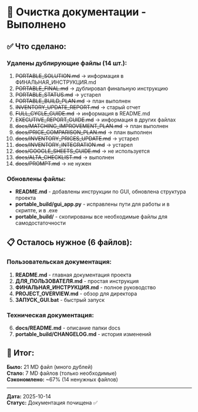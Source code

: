 # 🧹 Очистка документации - Выполнено

## ✅ Что сделано:

### Удалены дублирующие файлы (14 шт.):
1. ~~PORTABLE_SOLUTION.md~~ → информация в ФИНАЛЬНАЯ_ИНСТРУКЦИЯ.md
2. ~~PORTABLE_FINAL.md~~ → дублировал финальную инструкцию
3. ~~PORTABLE_STATUS.md~~ → устарел
4. ~~PORTABLE_BUILD_PLAN.md~~ → план выполнен
5. ~~INVENTORY_UPDATE_REPORT.md~~ → старый отчет
6. ~~FULL_CYCLE_GUIDE.md~~ → информация в README.md
7. ~~EXECUTIVE_REPORT_GUIDE.md~~ → информация в других файлах
8. ~~docs/MATCHING_IMPROVEMENT_PLAN.md~~ → план выполнен
9. ~~docs/PRICE_COMPARISON_PLAN.md~~ → план выполнен
10. ~~docs/INVENTORY_PRICES_UPDATE.md~~ → устарел
11. ~~docs/INVENTORY_INTEGRATION.md~~ → устарел
12. ~~docs/GOOGLE_SHEETS_GUIDE.md~~ → не используется
13. ~~docs/ALTA_CHECKLIST.md~~ → выполнен
14. ~~docs/PROMPT.md~~ → не нужен

### Обновлены файлы:
- **README.md** - добавлены инструкции по GUI, обновлена структура проекта
- **portable_build/gui_app.py** - исправлены пути для работы и в скрипте, и в .exe
- **portable_build/** - скопированы все необходимые файлы для самодостаточности

## 📋 Осталось нужное (6 файлов):

### Пользовательская документация:
1. **README.md** - главная документация проекта
2. **ДЛЯ_ПОЛЬЗОВАТЕЛЯ.md** - простая инструкция
3. **ФИНАЛЬНАЯ_ИНСТРУКЦИЯ.md** - полное руководство  
4. **PROJECT_OVERVIEW.md** - обзор для директора
5. **ЗАПУСК_GUI.bat** - быстрый запуск

### Техническая документация:
6. **docs/README.md** - описание папки docs
7. **portable_build/CHANGELOG.md** - история изменений

## 🎯 Итог:

**Было:** 21 MD файл (много дублей)  
**Стало:** 7 MD файлов (только необходимые)  
**Сэкономлено:** ~67% (14 ненужных файлов)

---

**Дата:** 2025-10-14  
**Статус:** Документация почищена ✅




